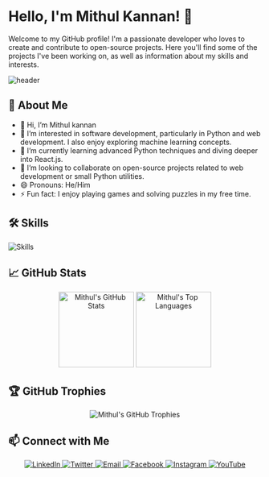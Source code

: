 # Hello, I'm Mithul Kannan! 👋

Welcome to my GitHub profile! I'm a passionate developer who loves to create and contribute to open-source projects. Here you'll find some of the projects I've been working on, as well as information about my skills and interests.

![header](https://capsule-render.vercel.app/api?type=waving&color=gradient&height=100&section=header&text=Welcome%20to%20My%20Profile!&fontSize=50&animation=fadeIn&fontAlignY=35&descAlignY=51&desc=)

## 🚀 About Me

- 👋 Hi, I’m Mithul kannan
- 👀 I’m interested in software development, particularly in Python and web development. I also enjoy exploring machine learning concepts.
- 🌱 I’m currently learning advanced Python techniques and diving deeper into React.js.
- 💞️ I’m looking to collaborate on open-source projects related to web development or small Python utilities.
- 😄 Pronouns: He/Him
- ⚡ Fun fact: I enjoy playing games and solving puzzles in my free time.

## 🛠️ Skills

![Skills](https://skillicons.dev/icons?i=js,ts,react,nodejs,html,css,python,django,git,github,docker,kubernetes,aws,azure,gcp)

## 📈 GitHub Stats

<div align="center">
  <img height="150" src="https://github-readme-stats.vercel.app/api?username=mithulkannan17&show_icons=true&theme=radical&count_private=true" alt="Mithul's GitHub Stats" />
  <a href="https://github.com/mithulkannan17?tab=repositories&q=&type=source&language=&sort=stargazers">
    <img height="150" src="https://github-readme-stats.vercel.app/api/top-langs/?username=mithulkannan17&layout=compact&theme=radical&langs_count=10" alt="Mithul's Top Languages" />
  </a>
</div>


## 🏆 GitHub Trophies

<div align="center">
  <img src="https://github-profile-trophy.vercel.app/?username=mithulkannan17&theme=radical&no-frame=true&row=1&column=7" alt="Mithul's GitHub Trophies" />
</div>

<!--## 📝 Latest Blog Posts -->

<!-- BLOG-POST-LIST:START -->
<!-- BLOG-POST-LIST:END -->

## 📫 Connect with Me

<div align="center">
  <a href="https://www.linkedin.com/in/mithulkannan17">
    <img src="https://img.shields.io/badge/LinkedIn-Connect-blue?style=for-the-badge&logo=linkedin" alt="LinkedIn" />
  </a>
  <a href="https://twitter.com/yourusername">
    <img src="https://img.shields.io/twitter/follow/yourusername?style=for-the-badge&logo=twitter" alt="Twitter" />
  </a>
  <a href="mailto:your.email@example.com">
    <img src="https://img.shields.io/badge/Email-Send%20an%20Email-red?style=for-the-badge&logo=gmail" alt="Email" />
  </a>
  <a href="https://www.facebook.com/yourusername">
    <img src="https://img.shields.io/badge/Facebook-Follow-blue?style=for-the-badge&logo=facebook" alt="Facebook" />
  </a>
  <a href="https://www.instagram.com/yourusername">
    <img src="https://img.shields.io/badge/Instagram-Follow-pink?style=for-the-badge&logo=instagram" alt="Instagram" />
  </a>
  <a href="https://www.youtube.com/c/yourchannel">
    <img src="https://img.shields.io/badge/YouTube-Subscribe-red?style=for-the-badge&logo=youtube" alt="YouTube" />
  </a>
</div>

<!--
## 💼 Featured Projects

- [Project 1](https://github.com/mithulkannan17/project1): A brief description of Project 1.
- [Project 2](https://github.com/mithulkannan17/project2): A brief description of Project 2.
- [Project 3](https://github.com/mithulkannan17/project3): A brief description of Project 3.

## 🌟 Highlights

- 🌟 [Highlight 1](https://link-to-highlight1)
- 🌟 [Highlight 2](https://link-to-highlight2)
- 🌟 [Highlight 3](https://link-to-highlight3)

## 🎨 Profile Views

![Profile Views](https://komarev.com/ghpvc/?username=mithulkannan17&color=blueviolet)

## 🗂️ Pinned Repositories

<div align="center">
  <a href="https://github.com/mithulkannan17/repo1">
    <img src="https://github-readme-stats.vercel.app/api/pin/?username=mithulkannan17&repo=repo1&theme=radical" alt="Pinned Repo 1" />
  </a>
  <a href="https://github.com/mithulkannan17/repo2">
    <img src="https://github-readme-stats.vercel.app/api/pin/?username=mithulkannan17&repo=repo2&theme=radical" alt="Pinned Repo 2" />
  </a>
</div>
-->
